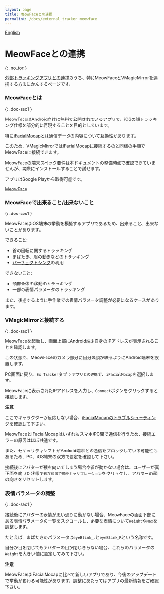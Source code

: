 ```yaml
---
layout: page
title: MeowFaceとの連携
permalink: /docs/external_tracker_meowface
---
```


[English](../en/docs/external_tracker_meowface)

# MeowFaceとの連携
{: .no_toc }

[外部トラッキングアプリとの連携](./external_tracker)のうち、特にMeowFaceとVMagicMirrorを連携する方法にかんするページです。


### MeowFaceとは
{: .doc-sec1 }

MeowFaceはAndroid向けに無料で公開されているアプリで、iOSの顔トラッキング仕様を部分的に再現することを目的としています。

特に[iFacialMocap](./external_tracker_ifacialmocap)とは通信データの内容について互換性があります。

このため、VMagicMirrorではiFacialMocapに接続するのと同様の手順でMeowFaceに接続できます。

MeowFaceの端末スペック要件は本ドキュメントの整備時点で確認できていませんが、実際にインストールすることで試せます。

アプリはGoogle Playから取得可能です。

[MeowFace](https://play.google.com/store/apps/details?id=com.suvidriel.meowface)


### MeowFaceで出来ること/出来ないこと
{: .doc-sec1 }

MeowFaceはiOS端末の挙動を模擬するアプリであるため、出来ること、出来ないことがあります。

<div class="doc-ul" markdown="1">

できること:

- 首の回転に関するトラッキング
- まばたき、眉の動きなどのトラッキング
- [パーフェクトシンク](../tips/perfect_sync)の利用

できないこと:

- 頭部全体の移動のトラッキング
- 一部の表情パラメータのトラッキング

</div>

また、後述するように手作業での表情パラメータ調整が必要になるケースがあります。


### VMagicMirrorと接続する
{: .doc-sec1 }

MeowFaceを起動し、画面上部にAndroid端末自身のIPアドレスが表示されることを確認します。

この状態で、MeowFaceのカメラ部分に自分の顔が映るようにAndroid端末を設置します。

PC画面に戻り、`Ex Tracker`タブ > `アプリとの連携`で、`iFacialMocap`を選択します。

MeowFaceに表示されたIPアドレスを入力し、`Connect`ボタンをクリックすると接続します。

<div class="note-area" markdown="1">

**注意**

ここでキャラクターが反応しない場合、[iFacialMocapのトラブルシューティング](./external_tracker_ifacialmocap#troubleshoot)を確認して下さい。

MeowFaceとiFacialMocapはいずれもスマホ/PC間で通信を行うため、接続エラーの原因はほぼ共通です。

また、セキュリティソフトがAndroid端末との通信をブロックしている可能性もあるため、PC、iOS端末の双方で設定を確認して下さい。

</div>

接続後にアバターが横を向いてしまう場合や首が動かない場合は、ユーザーが真正面を向いた状態で`現在位置で顔をキャリブレーション`をクリックし、アバターの顔の向きをリセットします。


### 表情パラメータの調整
{: .doc-sec1 }

接続後にアバターの表情が思い通りに動かない場合、MeowFaceの画面下部にある表情パラメータの一覧をスクロールし、必要な表情について`Weight`や`Max`を調整します。

たとえば、まばたきのパラメータは`eyeBlink_L`と`eyeBlink_R`という名称です。

自分が目を閉じてもアバターの目が閉じきらない場合、これらのパラメータの`Weight`を大きい値に設定してみて下さい。


<div class="note-area" markdown="1">

**注意**

MeowFaceはiFacialMocapに比べて新しいアプリであり、今後のアップデートで挙動が変わる可能性があります。調整にあたってはアプリの最新情報をご確認下さい。

</div>

